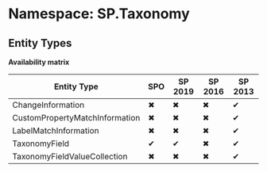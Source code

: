 # Namespace: SP.Taxonomy
## Entity Types

**Availability matrix**

Entity Type | SPO | SP 2019 | SP 2016 | SP 2013
----------|-----|---------|---------|--------
ChangeInformation | ✖ | ✖ | ✖ | ✔
CustomPropertyMatchInformation | ✖ | ✖ | ✖ | ✔
LabelMatchInformation | ✖ | ✖ | ✖ | ✔
TaxonomyField | ✔ | ✔ | ✖ | ✔
TaxonomyFieldValueCollection | ✖ | ✖ | ✖ | ✔
